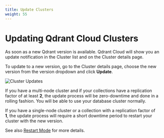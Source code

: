 ```yaml
---
title: Update Clusters
weight: 55
---
```


# Updating Qdrant Cloud Clusters

As soon as a new Qdrant version is available. Qdrant Cloud will show you an update notification in the Cluster list and on the Cluster details page.

To update to a new version, go to the Cluster details page, choose the new version from the version dropdown and click **Update**.

![Cluster Updates](/documentation/cloud/cluster-upgrades.png)

If you have a multi-node cluster and if your collections have a replication factor of at least **2**, the update process will be zero-downtime and done in a rolling fashion. You will be able to use your database cluster normally. 

If you have a single-node cluster or a collection with a replication factor of **1**, the update process will require a short downtime period to restart your cluster with the new version.

See also [Restart Mode](/documentation/cloud/configure-cluster/#restart-mode) for more details.
